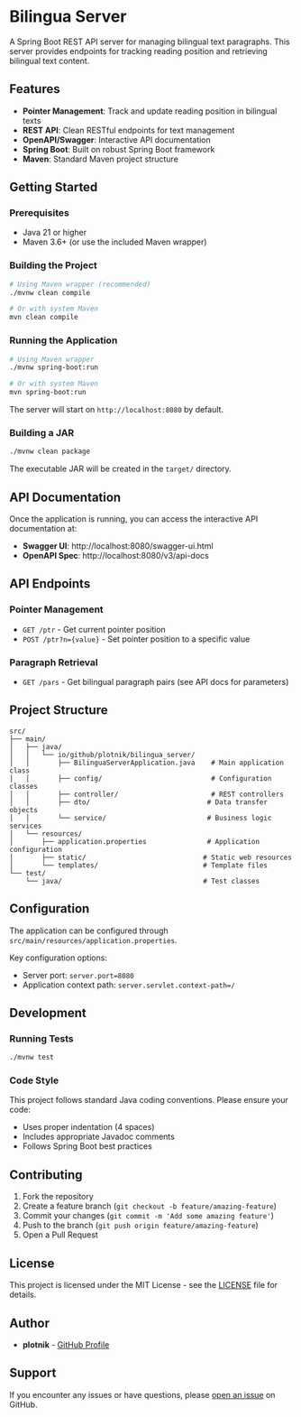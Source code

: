# Bilingua Server

A Spring Boot REST API server for managing bilingual text paragraphs. This server provides endpoints for tracking reading position and retrieving bilingual text content.

## Features

- **Pointer Management**: Track and update reading position in bilingual texts
- **REST API**: Clean RESTful endpoints for text management
- **OpenAPI/Swagger**: Interactive API documentation
- **Spring Boot**: Built on robust Spring Boot framework
- **Maven**: Standard Maven project structure

## Getting Started

### Prerequisites

- Java 21 or higher
- Maven 3.6+ (or use the included Maven wrapper)

### Building the Project

```bash
# Using Maven wrapper (recommended)
./mvnw clean compile

# Or with system Maven
mvn clean compile
```

### Running the Application

```bash
# Using Maven wrapper
./mvnw spring-boot:run

# Or with system Maven
mvn spring-boot:run
```

The server will start on `http://localhost:8080` by default.

### Building a JAR

```bash
./mvnw clean package
```

The executable JAR will be created in the `target/` directory.

## API Documentation

Once the application is running, you can access the interactive API documentation at:

- **Swagger UI**: http://localhost:8080/swagger-ui.html
- **OpenAPI Spec**: http://localhost:8080/v3/api-docs

## API Endpoints

### Pointer Management

- `GET /ptr` - Get current pointer position
- `POST /ptr?n={value}` - Set pointer position to a specific value

### Paragraph Retrieval

- `GET /pars` - Get bilingual paragraph pairs (see API docs for parameters)

## Project Structure

```
src/
├── main/
│   ├── java/
│   │   └── io/github/plotnik/bilingua_server/
│   │       ├── BilinguaServerApplication.java    # Main application class
│   │       ├── config/                           # Configuration classes
│   │       ├── controller/                       # REST controllers
│   │       ├── dto/                             # Data transfer objects
│   │       └── service/                         # Business logic services
│   └── resources/
│       ├── application.properties               # Application configuration
│       ├── static/                             # Static web resources
│       └── templates/                          # Template files
└── test/
    └── java/                                   # Test classes
```

## Configuration

The application can be configured through `src/main/resources/application.properties`. 

Key configuration options:
- Server port: `server.port=8080`
- Application context path: `server.servlet.context-path=/`

## Development

### Running Tests

```bash
./mvnw test
```

### Code Style

This project follows standard Java coding conventions. Please ensure your code:
- Uses proper indentation (4 spaces)
- Includes appropriate Javadoc comments
- Follows Spring Boot best practices

## Contributing

1. Fork the repository
2. Create a feature branch (`git checkout -b feature/amazing-feature`)
3. Commit your changes (`git commit -m 'Add some amazing feature'`)
4. Push to the branch (`git push origin feature/amazing-feature`)
5. Open a Pull Request

## License

This project is licensed under the MIT License - see the [LICENSE](LICENSE) file for details.

## Author

- **plotnik** - [GitHub Profile](https://github.com/plotnik)

## Support

If you encounter any issues or have questions, please [open an issue](https://github.com/plotnik/bilingua-server/issues) on GitHub.
